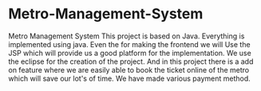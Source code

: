 # Metro-Management-System
Metro Management System
This project is based on Java. Everything is implemented using java. 
Even the for making the frontend we will Use the JSP which will provide us a good platform for the implementation.
We use the eclipse for the creation of the project.
And in this project there is a add on feature where we are easily able to book the ticket online of the metro which will save our lot's of time.
We have made various payment method.
